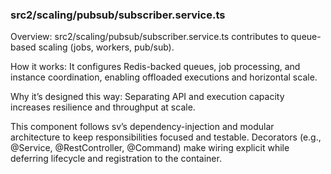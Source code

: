 ### src2/scaling/pubsub/subscriber.service.ts

Overview: src2/scaling/pubsub/subscriber.service.ts contributes to queue-based scaling (jobs, workers, pub/sub).

How it works: It configures Redis-backed queues, job processing, and instance coordination, enabling offloaded executions and horizontal scale.

Why it’s designed this way: Separating API and execution capacity increases resilience and throughput at scale.

This component follows sv’s dependency-injection and modular architecture to keep responsibilities focused and testable. Decorators (e.g., @Service, @RestController, @Command) make wiring explicit while deferring lifecycle and registration to the container.
